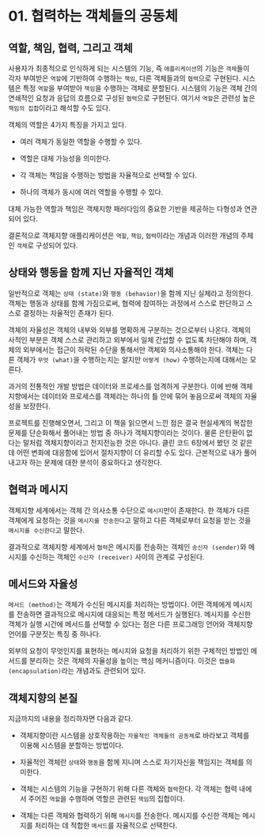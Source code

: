 # 01. 협력하는 객체들의 공동체

## 역할, 책임, 협력, 그리고 객체

사용자가 최종적으로 인식하게 되는 시스템의 기능, 즉 `애플리케이션`의 기능은 `객체`들이 각자 부여받은 `역할`에 기반하여 수행하는 `책임`, 다른 객체들과의 `협력`으로 구현된다. 시스템은 특정 `역할`을 부여받아 `책임`을 수행하는 객체로 분할된다. 시스템의 기능은 객체 간의 연쇄적인 요청과 응답의 흐름으로 구성된 `협력`으로 구현된다. 여기서 `역할`은 관련성 높은 `책임의 집합`이라고 해석할 수도 있다.

객체의 역할은 4가지 특징을 가지고 있다.

- 여러 객체가 동일한 역할을 수행할 수 있다.

- 역할은 대체 가능성을 의미한다.

- 각 객체는 책임을 수행하는 방법을 자율적으로 선택할 수 있다.

- 하나의 객체가 동시에 여러 역할을 수행할 수 있다.

대체 가능한 역할과 책임은 객체지향 패러다임의 중요한 기반을 제공하는 다형성과 연관되어 있다.

결론적으로 객체지향 애플리케이션은 `역할`, `책임`, `협력`이라는 개념과 이러한 개념의 주체인 `객체`로 구성되어 있다.

## 상태와 행동을 함께 지닌 자율적인 객체

일반적으로 객체는 `상태 (state)`와 `행동 (behavior)`을 함께 지닌 실체라고 정의한다. 객체는 행동과 상태를 함께 가짐으로써, 협력에 참여하는 과정에서 스스로 판단하고 스스로 결정하는 자율적인 존재가 된다.

객체의 자율성은 객체의 내부와 외부를 명확하게 구분하는 것으로부터 나온다. 객체의 사적인 부분은 객체 스스로 관리하고 외부에서 일체 간섭할 수 없도록 차단해야 하며, 객체의 외부에서는 접근이 허락된 수단을 통해서만 객체와 의사소통해야 한다. 객체는 다른 객체가 `무엇 (what)`을 수행하는지는 알지만 `어떻게 (how)` 수행하는지에 대해서는 모른다.

과거의 전통적인 개발 방법은 데이터와 프로세스를 엄격하게 구분한다. 이에 반해 객체지향에서는 데이터와 프로세스를 객체라는 하나의 틀 안에 묶어 놓음으로써 객체의 자율성을 보장한다.

프로젝트를 진행해오면서, 그리고 이 책을 읽으면서 느낀 점은 결국 현실세계의 복잡한 문제를 단순화해서 풀어내는 방법 중 하나가 객체지향이라는 것이다. 물론 은탄환이 없다는 말처럼 객체지향이라고 전지전능한 것은 아니다. 클린 코드 6장에서 봤던 것 같은데 어떤 변화에 대응함에 있어서 절차지향이 더 유리할 수도 있다. 근본적으로 내가 풀어내고자 하는 문제에 대한 분석이 중요하다고 생각한다.

## 협력과 메시지

객체지향 세계에서는 객체 간 의사소통 수단으로 `메시지`만이 존재한다. 한 객체가 다른 객체에게 요청하는 것을 `메시지를 전송한다`고 말하고 다른 객체로부터 요청을 받는 것을 `메시지를 수신한다`고 말한다.

결과적으로 객체지향 세계에서 `협력`은 메시지를 전송하는 객체인 `송신자 (sender)`와 메시지를 수신하는 객체인 `수신자 (receiver)` 사이의 관계로 구성된다.

## 메서드와 자율성

`메서드 (method)`는 객체가 수신된 메시지를 처리하는 방법이다. 어떤 객체에게 메시지를 전송하면 결과적으로 메시지에 대응되는 특정 메서드가 실행된다. 메시지를 수신한 객체가 실행 시간에 메서드를 선택할 수 있다는 점은 다른 프로그래밍 언어와 객체지향 언어를 구분짓는 특징 중 하나다.

외부의 요청이 무엇인지를 표현하는 메시지와 요청을 처리하기 위한 구체적인 방법인 메서드를 분리하는 것은 객체의 자율성을 높이는 핵심 메커니즘이다. 이것은 `캡슐화 (encapsulation)`라는 개념과도 관련되어 있다.

## 객체지향의 본질

지금까지의 내용을 정리하자면 다음과 같다.

- 객체지향이란 시스템을 상호작용하는 `자율적인 객체들의 공동체`로 바라보고 객체를 이용해 시스템을 분할하는 방법이다.

- 자율적인 객체란 `상태`와 `행동`을 함께 지니며 스스로 자기자신을 책임지는 객체를 의미한다.

- 객체는 시스템의 기능을 구현하기 위해 다른 객체와 `협력`한다. 각 객체는 협력 내에서 주어진 `역할`을 수행하며 역할은 관련된 `책임`의 집합이다.

- 객체는 다른 객체와 협력하기 위해 `메시지`를 전송한다. 메시지를 수신한 객체는 메시지를 처리하는 데 적합한 `메서드`를 자율적으로 선택한다.
